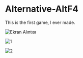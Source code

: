 # Alternative-AltF4
This is the first game, I ever made.


![Ekran Alıntısı](https://user-images.githubusercontent.com/121103371/225300291-d6c442a6-9a5b-41db-accc-a6bdbfe7dca5.PNG)


![1](https://user-images.githubusercontent.com/121103371/225300299-cb519dd1-02aa-4210-92b3-0e5bc0413a5c.PNG)


![2](https://user-images.githubusercontent.com/121103371/225300302-e4f7cd32-9b6c-4f77-a5ca-31fee04a3627.PNG)
